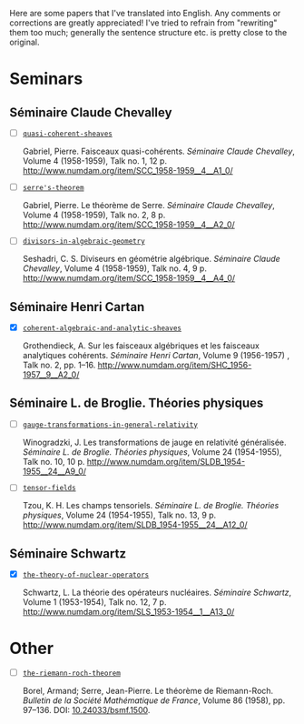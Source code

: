 Here are some papers that I've translated into English. Any comments or corrections are greatly appreciated! I've tried to refrain from "rewriting" them too much; generally the sentence structure etc. is pretty close to the original.

# Seminars

## Séminaire Claude Chevalley

- [ ] [`quasi-coherent-sheaves`](https://github.com/thosgood/translations/tree/master/quasi-coherent-sheaves)
  
  Gabriel, Pierre. Faisceaux quasi-cohérents. _Séminaire Claude Chevalley_, Volume 4 (1958-1959), Talk no. 1, 12 p. http://www.numdam.org/item/SCC_1958-1959__4__A1_0/
- [ ] [`serre's-theorem`](https://github.com/thosgood/translations/tree/master/serre's-theorem)

  Gabriel, Pierre. Le théorème de Serre. _Séminaire Claude Chevalley_, Volume 4 (1958-1959), Talk no. 2, 8 p. http://www.numdam.org/item/SCC_1958-1959__4__A2_0/
- [ ] [`divisors-in-algebraic-geometry`](https://github.com/thosgood/translations/tree/master/divisors-in-algebraic-geometry)

  Seshadri, C. S. Diviseurs en géométrie algébrique. _Séminaire Claude Chevalley_, Volume 4 (1958-1959), Talk no. 4, 9 p. http://www.numdam.org/item/SCC_1958-1959__4__A4_0/

## Séminaire Henri Cartan

- [x] [`coherent-algebraic-and-analytic-sheaves`](https://github.com/thosgood/translations/tree/master/coherent-algebraic-and-analytic-sheaves)

  Grothendieck, A. Sur les faisceaux algébriques et les faisceaux analytiques cohérents. _Séminaire Henri Cartan_, Volume 9 (1956-1957) , Talk no. 2, pp. 1–16. http://www.numdam.org/item/SHC_1956-1957__9__A2_0/

## Séminaire L. de Broglie. Théories physiques

- [ ] [`gauge-transformations-in-general-relativity`](https://github.com/thosgood/translations/tree/master/gauge-transformations-in-general-relativity)

  Winogradzki, J. Les transformations de jauge en relativité généralisée. _Séminaire L. de Broglie. Théories physiques_, Volume 24 (1954-1955), Talk no. 10, 10 p. http://www.numdam.org/item/SLDB_1954-1955__24__A9_0/
- [ ] [`tensor-fields`](https://github.com/thosgood/translations/tree/master/tensor-fields)

  Tzou, K. H. Les champs tensoriels. _Séminaire L. de Broglie. Théories physiques_, Volume 24 (1954-1955), Talk no. 13, 9 p. http://www.numdam.org/item/SLDB_1954-1955__24__A12_0/

## Séminaire Schwartz

- [x] [`the-theory-of-nuclear-operators`](https://github.com/thosgood/translations/tree/master/the-theory-of-nuclear-operators)

  Schwartz, L. La théorie des opérateurs nucléaires. _Séminaire Schwartz_, Volume 1 (1953-1954), Talk no. 12, 7 p. http://www.numdam.org/item/SLS_1953-1954__1__A13_0/

# Other

- [ ] [`the-riemann-roch-theorem`](https://github.com/thosgood/translations/tree/master/the-riemann-roch-theorem)

  Borel, Armand; Serre, Jean-Pierre. Le théorème de Riemann-Roch. _Bulletin de la Société Mathématique de France_, Volume 86 (1958), pp. 97–136. DOI: [10.24033/bsmf.1500](https://www.doi.org/10.24033/bsmf.1500).
